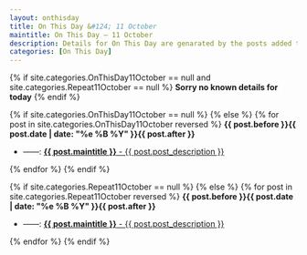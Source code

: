 ```yaml
---
layout: onthisday
title: On This Day &#124; 11 October
maintitle: On This Day — 11 October
description: Details for On This Day are genarated by the posts added to the website so the content is subject to changes/updates over time.
categories: [On This Day]
---
```


{% if site.categories.OnThisDay11October == null and site.categories.Repeat11October == null %}
<strong>Sorry no known details for today</strong>
{% endif %}

{% if site.categories.OnThisDay11October == null %}
{% else %}
{% for post in site.categories.OnThisDay11October reversed %}
<strong>{{ post.before }}{{ post.date | date: "%e %B %Y" }}{{ post.after }}</strong>
<ul>
<li> ——: <a class="{{ post.class }}" href="{{ post.url }}"><strong>{{ post.maintitle }}</strong> - {{ post.post_description }}</a></li>
</ul>
{% endfor %}
{% endif %}

{% if site.categories.Repeat11October == null %}
{% else %}
{% for post in site.categories.Repeat11October reversed %}
<strong>{{ post.before }}{{ post.date | date: "%e %B %Y" }}{{ post.after }}</strong>
<ul>
<li> ——: <a class="{{ post.class }}" href="{{ post.url }}"><strong>{{ post.maintitle }}</strong> - {{ post.post_description }}</a></li>
</ul>
{% endfor %}
{% endif %}
